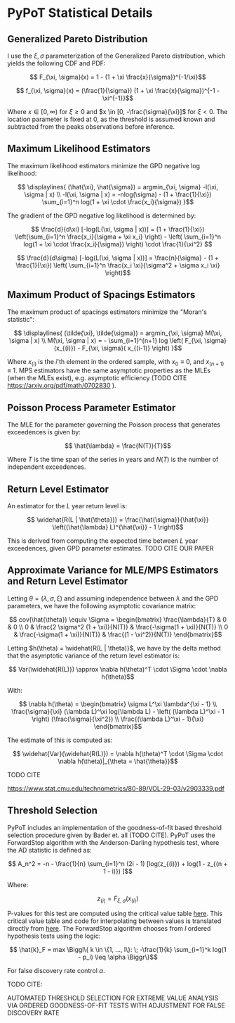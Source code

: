 # PyPoT Statistical Details 

## Generalized Pareto Distribution

I use the $\xi, \sigma$ parameterization of the Generalized Pareto distribution, which yields the following CDF and PDF:

```math
    F_{\xi, \sigma}(x) = 1 - (1 + \xi \frac{x}{\sigma})^{-1/\xi}
```

```math
    f_{\xi, \sigma}(x) = (\frac{1}{\sigma}) (1 + \xi \frac{x}{\sigma})^{-1 - \xi^{-1}}
```

Where $x \in [0, \infty)$ for $\xi \geq 0$ and $x \in [0, -\frac{\sigma}{\xi}]$ for $\xi < 0$.  The location parameter is fixed at 0, as the threshold is assumed known and subtracted from the peaks observations before inference.

## Maximum Likelihood Estimators

The maximum likelihood estimators minimize the GPD negative log likelihood:

```math
    \displaylines{ (\hat{\xi}, \hat{\sigma}) = argmin_{\xi, \sigma}  -l(\xi, \sigma | x) \\
    -l(\xi, \sigma | x) = -nlog(\sigma) - (1 + \frac{1}{\xi}) \sum_{i=1}^n log(1 + \xi \cdot \frac{x_i}{\sigma}) }
```

The gradient of the GPD negative log likelihood is determined by:

```math
    \frac{d}{d\xi} [-log(L(\xi, \sigma | x))] = (1 + \frac{1}{\xi}) \left(\sum_{i=1}^n \frac{x_i}{\sigma + \xi x_i}  \right) - \left( \sum_{i=1}^n log(1 + \xi \cdot \frac{x_i}{\sigma}) \right) \cdot \frac{1}{\xi^2} 
```

```math
    \frac{d}{d\sigma} [-log(L(\xi, \sigma | x))] = \frac{n}{\sigma} - (1 + \frac{1}{\xi}) \left( \sum_{i=1}^n \frac{x_i \xi}{\sigma^2 + \sigma x_i \xi} \right)
```

## Maximum Product of Spacings Estimators

The maximum product of spacings estimators minimize the "Moran's statistic":

```math
    \displaylines{ (\tilde{\xi}, \tilde{\sigma}) = argmin_{\xi, \sigma}  M(\xi, \sigma | x) \\ 
    M(\xi, \sigma | x) = - \sum_{i=1}^{n+1} log \left(  F_{\xi, \sigma}(x_{(i)}) - F_{\xi, \sigma}( x_{(i-1)}  \right) }
```

Where $x_{(i)}$ is the $i$'th element in the ordered sample, with $x_0 \equiv 0$, and $x_{(n+1)} \equiv 1$.  MPS estimators have the same asymptotic properties as the MLEs (when the MLEs exist), e.g. asymptotic efficiency (TODO CITE https://arxiv.org/pdf/math/0702830
).

## Poisson Process Parameter Estimator

The MLE for the parameter governing the Poisson process that generates exceedences is given by:

```math
    \hat{\lambda} = \frac{N(T)}{T}
```

Where $T$ is the time span of the series in years and $N(T)$ is the number of independent exceedences.

## Return Level Estimator

An estimator for the $L$ year return level is:

```math
    \widehat{R(L | \hat{\theta})} = \frac{\hat{\sigma}}{\hat{\xi}} \left((\hat{\lambda} L)^{\hat{\xi}} - 1   \right)
```

This is derived from computing the expected time between $L$ year exceedences, given GPD parameter estimates. TODO CITE OUR PAPER


## Approximate Variance for MLE/MPS Estimators and Return Level Estimator

Letting $\theta = (\lambda, \sigma, \xi)$ and assuming independence between $\lambda$ and the GPD parameters, we have the following asymptotic covariance matrix:

```math
    cov(\hat{\theta}) \equiv \Sigma = \begin{bmatrix}
        \frac{\lambda}{T} & 0 & 0 \\
        0 & \frac{2 \sigma^2 (1 + \xi)}{N(T)} & \frac{-\sigma(1 + \xi)}{N(T)} \\
        0 & \frac{-\sigma(1 + \xi)}{N(T)} & \frac{(1 - \xi^2)}{N(T)}
    \end{bmatrix}
```

Letting $h(\theta) = \widehat{R(L | \theta)}$, we have by the delta method that the asymptotic variance of the return level estimator is:

```math
    Var(\widehat{R(L)}) \approx \nabla h(\theta)^T \cdot  \Sigma \cdot \nabla h(\theta)
```

With:

```math
    \nabla h(\theta) = \begin{bmatrix}
        \sigma L^\xi \lambda^{\xi - 1} \\
        \frac{\sigma}{\xi} (\lambda L)^\xi log(\lambda L) - \left( (\lambda L)^\xi - 1 \right) (\frac{\sigma}{\xi^2}) \\
        \frac{(\lambda L)^\xi - 1}{\xi}
    \end{bmatrix}
```

The estimate of this is computed as:

```math
    \widehat{Var}(\widehat{R(L)}) = \nabla h(\theta)^T \cdot  \Sigma \cdot \nabla h(\theta)|_{\theta = \hat{\theta}}
```

TODO CITE

https://www.stat.cmu.edu/technometrics/80-89/VOL-29-03/v2903339.pdf


## Threshold Selection

PyPoT includes an implementation of the goodness-of-fit based threshold selection procedure given by Bader et. all (TODO CITE).  PyPoT uses the ForwardStop algorithm with the Anderson-Darling hypothesis test, where the AD statistic is defined as:

```math
    A_n^2 = -n - \frac{1}{n} \sum_{i=1}^n (2i - 1) [log(z_{(i)}) + log(1 - z_{(n + 1 - i)}) ]
```

Where:

```math
    z_{(i)} = F_{\xi, \sigma}(x_{(i)})
```

P-values for this test are computed using the critical value table [here](pypot/data/ADQuantiles.csv).  This critical value table and code for interpolating between values is translated directly from [here](https://github.com/brianbader/eva_package/tree/master).  The ForwardStop algorithm chooses from $l$ ordered hypothesis tests using the logic:

```math
    \hat{k}_F = max \Biggl\{ k \in \{1, ..., l\}: \; -\frac{1}{k} \sum_{i=1}^k log(1 - p_i) \leq \alpha \Biggr\}
```

For false discovery rate control $\alpha$.


TODO CITE:

AUTOMATED THRESHOLD SELECTION FOR EXTREME VALUE
ANALYSIS VIA ORDERED GOODNESS-OF-FIT TESTS WITH
ADJUSTMENT FOR FALSE DISCOVERY RATE
